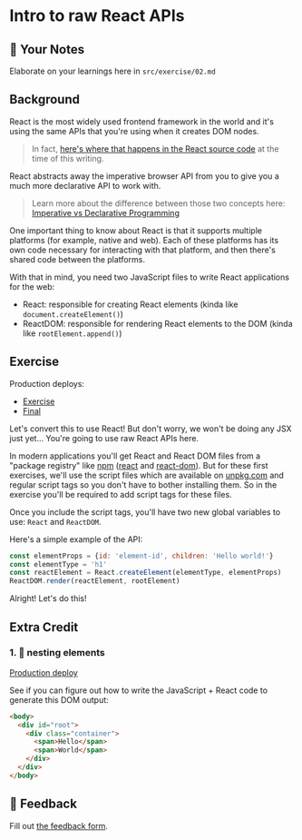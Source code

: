 # Intro to raw React APIs

## 📝 Your Notes

Elaborate on your learnings here in `src/exercise/02.md`

## Background

React is the most widely used frontend framework in the world and it's using the
same APIs that you're using when it creates DOM nodes.

> In fact,
> [here's where that happens in the React source code](https://github.com/facebook/react/blob/48907797294340b6d5d8fecfbcf97edf0691888d/packages/react-dom/src/client/ReactDOMComponent.js#L416)
> at the time of this writing.

React abstracts away the imperative browser API from you to give you a much more
declarative API to work with.

> Learn more about the difference between those two concepts here:
> [Imperative vs Declarative Programming](https://tylermcginnis.com/imperative-vs-declarative-programming/)

One important thing to know about React is that it supports multiple platforms
(for example, native and web). Each of these platforms has its own code
necessary for interacting with that platform, and then there's shared code
between the platforms.

With that in mind, you need two JavaScript files to write React applications for
the web:

- React: responsible for creating React elements (kinda like
  `document.createElement()`)
- ReactDOM: responsible for rendering React elements to the DOM (kinda like
  `rootElement.append()`)

## Exercise

Production deploys:

- [Exercise](http://react-fundamentals.netlify.app/isolated/exercise/02.html)
- [Final](http://react-fundamentals.netlify.app/isolated/final/02.html)

Let's convert this to use React! But don't worry, we won't be doing any JSX just
yet... You're going to use raw React APIs here.

In modern applications you'll get React and React DOM files from a "package
registry" like [npm](https://npmjs.com) ([react](https://npm.im/react) and
[react-dom](https://npm.im/react-dom)). But for these first exercises, we'll use
the script files which are available on [unpkg.com](https://unpkg.com) and
regular script tags so you don't have to bother installing them. So in the
exercise you'll be required to add script tags for these files.

Once you include the script tags, you'll have two new global variables to use:
`React` and `ReactDOM`.

Here's a simple example of the API:

```javascript
const elementProps = {id: 'element-id', children: 'Hello world!'}
const elementType = 'h1'
const reactElement = React.createElement(elementType, elementProps)
ReactDOM.render(reactElement, rootElement)
```

Alright! Let's do this!

## Extra Credit

### 1. 💯 nesting elements

[Production deploy](http://react-fundamentals.netlify.app/isolated/final/02.extra-1.html)

See if you can figure out how to write the JavaScript + React code to generate
this DOM output:

```html
<body>
  <div id="root">
    <div class="container">
      <span>Hello</span>
      <span>World</span>
    </div>
  </div>
</body>
```

## 🦉 Feedback

Fill out
[the feedback form](https://ws.kcd.im/?ws=React%20Fundamentals%20%E2%9A%9B&e=02%3A%20Intro%20to%20raw%20React%20APIs&em=goncalves2541%40gmail.comgoncalves2541%40gmail.com).
